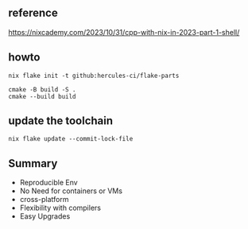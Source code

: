 ## reference
https://nixcademy.com/2023/10/31/cpp-with-nix-in-2023-part-1-shell/

## howto

    nix flake init -t github:hercules-ci/flake-parts

    cmake -B build -S .
    cmake --build build

## update the toolchain

    nix flake update --commit-lock-file

## Summary
- Reproducible Env
- No Need for containers or VMs
- cross-platform
- Flexibility with compilers
- Easy Upgrades

